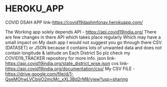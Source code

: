 # HEROKU_APP
COVID DSAH APP
link-https://covid19dashinfonav.herokuapp.com/

The Working app solely depends API - https://api.covid19india.org/
There are few changes in there API which takes place regularly
Which may have a small impact on My dash app
I would not suggest you go through there CSV (DATASET) or JSON because it contains lots of unwanted data and does not contain longitude & latitude  on Each District 
So plz check my COVID19_TRACKER repository for more info.
json link-https://api.covid19india.org/state_district_wise.json
cvs link-https://api.covid19india.org/documentation/csv/
My CSV FILE -https://drive.google.com/file/d/1-QseMOhwLVCbijjO2mcMc_xXL3Bd2rM8/view?usp=sharing
